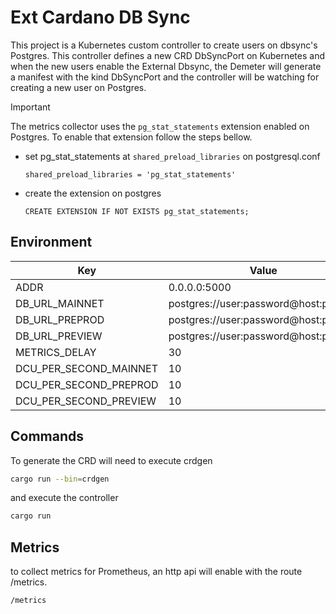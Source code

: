 # Ext Cardano DB Sync

This project is a Kubernetes custom controller to create users on dbsync's Postgres. This controller defines a new CRD DbSyncPort on Kubernetes and when the new users enable the External Dbsync, the Demeter will generate a manifest with the kind DbSyncPort and the controller will be watching for creating a new user on Postgres.

> [!IMPORTANT]  
> The metrics collector uses the `pg_stat_statements` extension enabled on Postgres. To enable that extension follow the steps bellow.

- set pg_stat_statements at `shared_preload_libraries` on postgresql.conf
  ```
  shared_preload_libraries = 'pg_stat_statements'
  ```
- create the extension on postgres
  ```
  CREATE EXTENSION IF NOT EXISTS pg_stat_statements;
  ```

## Environment

| Key                    | Value                                 |
| ---------------------- | ------------------------------------- |
| ADDR                   | 0.0.0.0:5000                          |
| DB_URL_MAINNET         | postgres://user:password@host:post/db |
| DB_URL_PREPROD         | postgres://user:password@host:post/db |
| DB_URL_PREVIEW         | postgres://user:password@host:post/db |
| METRICS_DELAY          | 30                                    |
| DCU_PER_SECOND_MAINNET | 10                                    |
| DCU_PER_SECOND_PREPROD | 10                                    |
| DCU_PER_SECOND_PREVIEW | 10                                    |

## Commands

To generate the CRD will need to execute crdgen

```bash
cargo run --bin=crdgen
```

and execute the controller

```bash
cargo run
```

## Metrics

to collect metrics for Prometheus, an http api will enable with the route /metrics.

```
/metrics
```
